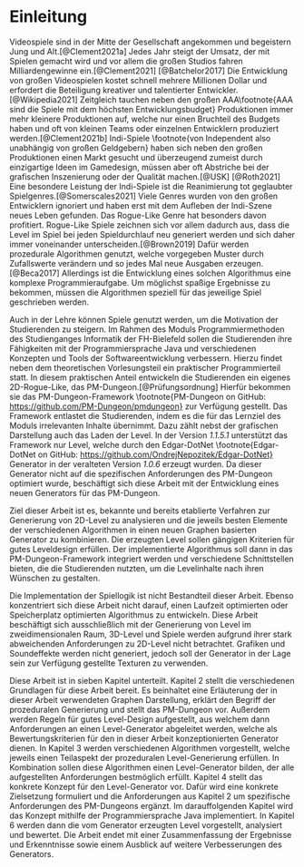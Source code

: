 # Einleitung

Videospiele sind in der Mitte der Gesellschaft angekommen und begeistern Jung und Alt.[@Clement2021a] Jedes Jahr steigt der Umsatz, der mit Spielen gemacht wird und vor allem die großen Studios fahren Milliardengewinne ein.[@Clement2021] [@Batchelor2017] Die Entwicklung von großen Videospielen kostet schnell mehrere Millionen Dollar und erfordert die Beteiligung kreativer und talentierter Entwickler.[@Wikipedia2021] Zeitgleich tauchen neben den großen AAA\footnote{AAA sind die Spiele mit dem höchsten Entwicklungsbudget} Produktionen immer mehr kleinere Produktionen auf, welche nur einen Bruchteil des Budgets haben und oft von kleinen Teams oder einzelnen Entwicklern produziert werden.[@Clement2021b] Indi-Spiele \footnote{von Independent also unabhängig von großen Geldgebern} haben sich neben den großen Produktionen einen Markt gesucht und überzeugend zumeist durch einzigartige Ideen im Gamedesign, müssen aber oft Abstriche bei der grafischen Inszenierung oder der Qualität machen.[@USK] [@Roth2021] Eine besondere Leistung der Indi-Spiele ist die Reanimierung tot geglaubter Spielgenres.[@Somerscales2021] Viele Genres wurden von den großen Entwicklern ignoriert und haben erst mit dem Aufleben der Indi-Szene neues Leben gefunden. Das Rogue-Like Genre hat besonders davon profitiert. Rogue-Like Spiele zeichnen sich vor allem dadurch aus, dass die Level im Spiel bei jeden Spieldurchlauf neu generiert werden und sich daher immer voneinander unterscheiden.[@Brown2019] Dafür werden prozedurale Algorithmen genutzt, welche vorgegeben Muster durch Zufallswerte verändern und so jedes Mal neue Ausgaben erzeugen.[@Beca2017] Allerdings ist die Entwicklung eines solchen Algorithmus eine komplexe Programmieraufgabe. Um möglichst spaßige Ergebnisse zu bekommen, müssen die Algorithmen speziell für das jeweilige Spiel geschrieben werden. 

Auch in der Lehre können Spiele genutzt werden, um die Motivation der Studierenden zu steigern. Im Rahmen des Moduls Programmiermethoden des Studienganges Informatik der FH-Bielefeld sollen die Studierenden ihre Fähigkeiten mit der Programmiersprache Java und verschiedenen Konzepten und Tools der Softwareentwicklung verbessern. Hierzu findet neben dem theoretischen Vorlesungsteil ein praktischer Programmierteil statt. In diesem praktischen Anteil entwickeln die Studierenden ein eigenes 2D-Rogue-Like, das PM-Dungeon.[@Prüfungsordnung] Hierfür bekommen sie das PM-Dungeon-Framework \footnote{PM-Dungeon on GitHub: https://github.com/PM-Dungeon/pmdungeon} zur Verfügung gestellt. Das Framework entlastet die Studierenden, indem es die für das Lernziel des Moduls irrelevanten Inhalte übernimmt. Dazu zählt nebst der grafischen Darstellung auch das Laden der Level. In der Version *1.1.5.1* unterstützt das Framework nur Level, welche durch den Edgar-DotNet \footnote{Edgar-DotNet on GitHub: https://github.com/OndrejNepozitek/Edgar-DotNet} Generator in der veralteten Version *1.0.6* erzeugt wurden. Da dieser Generator nicht auf die spezifischen Anforderungen des PM-Dungeon optimiert wurde, beschäftigt sich diese Arbeit mit der Entwicklung eines neuen Generators für das PM-Dungeon. 

Ziel dieser Arbeit ist es, bekannte und bereits etablierte Verfahren zur Generierung von 2D-Level zu analysieren und die jeweils besten Elemente der verschiedenen Algorithmen in einen neuen Graphen basierten Generator zu kombinieren. Die erzeugten Level sollen gängigen Kriterien für gutes Leveldesign erfüllen. Der implementierte Algorithmus soll dann in das PM-Dungeon-Framework integriert werden und verschiedene Schnittstellen bieten, die die Studierenden nutzten, um die Levelinhalte nach ihren Wünschen zu gestalten.   

Die Implementation der Spiellogik ist nicht Bestandteil dieser Arbeit. Ebenso konzentriert sich diese Arbeit nicht darauf, einen Laufzeit optimierten oder Speicherplatz optimierten Algorithmus zu entwickeln. Diese Arbeit beschäftigt sich ausschließlich mit der Generierung von Level im zweidimensionalen Raum, 3D-Level und Spiele werden aufgrund ihrer stark abweichenden Anforderungen zu 2D-Level nicht betrachtet. Grafiken und Soundeffekte werden nicht generiert, jedoch soll der Generator in der Lage sein zur Verfügung gestellte Texturen zu verwenden.

Diese Arbeit ist in sieben Kapitel unterteilt. Kapitel 2 stellt die verschiedenen Grundlagen für diese Arbeit bereit. Es beinhaltet eine Erläuterung der in dieser Arbeit verwendeten Graphen Darstellung, erklärt den Begriff der prozeduralen Generierung und stellt das PM-Dungeon vor. Außerdem werden Regeln für gutes Level-Design aufgestellt, aus welchem dann Anforderungen an einen Level-Generator abgeleitet werden, welche als Bewertungskriterien für den in dieser Arbeit konzeptionierten Generator dienen. In Kapitel 3 werden verschiedenen Algorithmen vorgestellt, welche jeweils einen Teilaspekt der prozeduralen Level-Generierung erfüllen. In Kombination sollen diese Algorithmen einen Level-Generator bilden, der alle aufgestellten Anforderungen bestmöglich erfüllt. Kapitel 4 stellt das konkrete Konzept für den Level-Generator vor. Dafür wird eine konkrete Zielsetzung formuliert und die Anforderungen aus Kapitel 2 um spezifische Anforderungen des PM-Dungeons ergänzt. Im darauffolgenden Kapitel wird das Konzept mithilfe der Programmiersprache Java implementiert. In Kapitel 6 werden dann die vom Generator erzeugten Level vorgestellt, analysiert und bewertet. Die Arbeit endet mit einer Zusammenfassung der Ergebnisse und Erkenntnisse sowie einem Ausblick auf weitere Verbesserungen des Generators.

